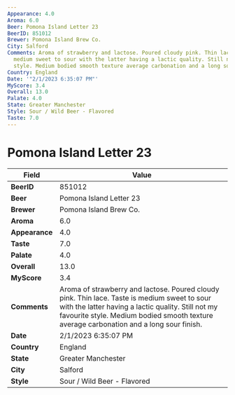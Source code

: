 ```yaml
---
Appearance: 4.0
Aroma: 6.0
Beer: Pomona Island Letter 23
BeerID: 851012
Brewer: Pomona Island Brew Co.
City: Salford
Comments: Aroma of strawberry and lactose. Poured cloudy pink. Thin lace. Taste is
  medium sweet to sour with the latter having a lactic quality. Still not my favourite
  style. Medium bodied smooth texture average carbonation and a long sour finish.
Country: England
Date: '"2/1/2023 6:35:07 PM"'
MyScore: 3.4
Overall: 13.0
Palate: 4.0
State: Greater Manchester
Style: Sour / Wild Beer - Flavored
Taste: 7.0
---
```


# Pomona Island Letter 23

| Field         | Value |
|---------------|-------|
| **BeerID** | 851012 |
| **Beer** | Pomona Island Letter 23 |
| **Brewer** | Pomona Island Brew Co. |
| **Aroma** | 6.0 |
| **Appearance** | 4.0 |
| **Taste** | 7.0 |
| **Palate** | 4.0 |
| **Overall** | 13.0 |
| **MyScore** | 3.4 |
| **Comments** | Aroma of strawberry and lactose. Poured cloudy pink. Thin lace. Taste is medium sweet to sour with the latter having a lactic quality. Still not my favourite style. Medium bodied smooth texture average carbonation and a long sour finish. |
| **Date** | 2/1/2023 6:35:07 PM |
| **Country** | England |
| **State** | Greater Manchester |
| **City** | Salford |
| **Style** | Sour / Wild Beer - Flavored |

